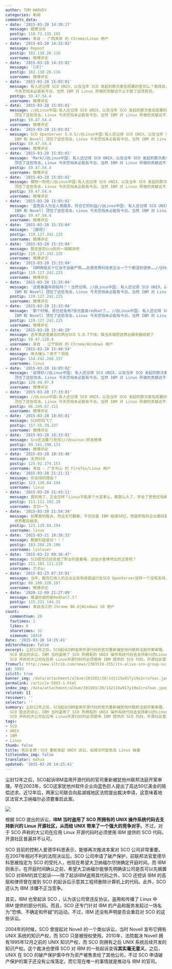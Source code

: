 ```yaml
---
author: TOM HARVEY
categories: 新闻
comments_data:
- date: '2015-03-20 14:30:17'
  message: 螳臂当车
  postip: 110.73.135.191
  username: 来自 - 广西来宾 的 Chrome/Linux 用户
- date: '2015-03-20 14:33:02'
  message: Repost
  postip: 182.118.26.116
  username: 微博评论
- date: '2015-03-20 14:33:02'
  message: '[汗]'
  postip: 182.118.26.116
  username: 微博评论
- date: '2015-03-20 15:03:01'
  message: 有人还记得 SCO UNIX，以及当年 SCO 发起的那次臭名昭著的官司么？我得说，如果没有 IBM 和 Novell 顶住了这些攻击，Linux
    今天恐怕未必能有今日。当然 IBM 对 Linux 所做的贡献远不止于胜了这场官司。
  postip: 59.47.54.4
  username: 微博评论
- date: '2015-03-20 15:03:01'
  message: //@Linux中国:有人还记得 SCO UNIX，以及当年 SCO 发起的那次臭名昭著的官司么？我得说，如果没有 IBM 和 Novell
    顶住了这些攻击，Linux 今天恐怕未必能有今日。当然 IBM 对 Linux 所做的贡献远不止于胜了这场官司。
  postip: 59.47.54.4
  username: 微博评论
- date: '2015-03-20 15:03:01'
  message: SCO OpenServer 5.0.5//@Linux中国:有人还记得 SCO UNIX，以及当年 SCO 发起的那次臭名昭著的官司么？我得说，如果没有
    IBM 和 Novell 顶住了这些攻击，Linux 今天恐怕未必能有今日。当然 IBM 对 Linux 所做的贡献远不止于胜了这场官司。
  postip: 59.47.54.4
  username: 微博评论
- date: '2015-03-20 15:03:01'
  message: 'Mark//@Linux中国: 有人还记得 SCO UNIX，以及当年 SCO 发起的那次臭名昭著的官司么？我得说，如果没有 IBM 和 Novell
    顶住了这些攻击，Linux 今天恐怕未必能有今日。当然 IBM 对 Linux 所做的贡献远不止于胜了这场官司。'
  postip: 59.47.54.4
  username: 微博评论
- date: '2015-03-20 15:03:01'
  message: 賜牠一死吧//@Linux中国:有人还记得 SCO UNIX，以及当年 SCO 发起的那次臭名昭著的官司么？我得说，如果没有 IBM 和 Novell
    顶住了这些攻击，Linux 今天恐怕未必能有今日。当然 IBM 对 Linux 所做的贡献远不止于胜了这场官司。
  postip: 59.47.54.4
  username: 微博评论
- date: '2015-03-20 15:03:01'
  message: '蓝色巨人为全人类服务，符合它的利益//@Linux中国: 有人还记得 SCO UNIX，以及当年 SCO 发起的那次臭名昭著的官司么？我得说，如果没有
    IBM 和 Novell 顶住了这些攻击，Linux 今天恐怕未必能有今日。当然 IBM 对 Linux 所做的贡献远不止于胜了这场官司。'
  postip: 59.47.54.4
  username: 微博评论
- date: '2015-03-20 15:33:04'
  message: '[鄙视]'
  postip: 119.127.242.225
  username: 微博评论
- date: '2015-03-20 15:33:04'
  message: 那还是祝sco败的一塌糊涂吧
  postip: 119.127.242.225
  username: 微博评论
- date: '2015-03-20 15:33:04'
  message: 'IBM再赔五十亿会不会破产啊……总感觉黑科技老企业一个个都混的很惨……//@Skogkatt: 转发微博'
  postip: 119.127.242.225
  username: 微博评论
- date: '2015-03-20 15:33:04'
  message: '这是暴露年龄贴吗？！当然记得。//@Linux中国: 有人还记得 SCO UNIX，以及当年 SCO 发起的那次臭名昭著的官司么？我得说，如果没有
    IBM 和 Novell 顶住了这些攻击，Linux 今天恐怕未必能有今日。当然 IBM 对 Linux 所做的贡献远不止于胜了这场官司。'
  postip: 119.127.242.225
  username: 微博评论
- date: '2015-03-20 15:33:04'
  message: '那个时候，哥已经会用7张光盘装redhat了。。//@Linux中国: 有人还记得 SCO UNIX，以及当年 SCO 发起的那次臭名昭著的官司么？我得说，如果没有
    IBM 和 Novell 顶住了这些攻击，Linux 今天恐怕未必能有今日。当然 IBM 对 Linux 所做的贡献远不止于胜了这场官司。'
  postip: 119.127.242.225
  username: 微博评论
- date: '2015-03-20 15:40:29'
  message: 去年我这里最后的两台SCO 5.0.7下线，我当天就把这两台服务器给砸了
  postip: 59.47.120.4
  username: 来自 - 辽宁铁岭 的 Chrome/Windows 用户
- date: '2015-03-20 15:48:54'
  message: 用大锤么？爽不？哈哈
  postip: 114.242.248.157
  username: linux
- date: '2015-03-20 16:03:02'
  message: '说得好//@Linux中国: 有人还记得 SCO UNIX，以及当年 SCO 发起的那次臭名昭著的官司么？我得说，如果没有 IBM 和 Novell
    顶住了这些攻击，Linux 今天恐怕未必能有今日。当然 IBM 对 Linux 所做的贡献远不止于胜了这场官司。'
  postip: 120.44.97.9
  username: 微博评论
- date: '2015-03-20 17:33:01'
  message: //@Linux中国:有人还记得 SCO UNIX，以及当年 SCO 发起的那次臭名昭著的官司么？我得说，如果没有 IBM 和 Novell
    顶住了这些攻击，Linux 今天恐怕未必能有今日。当然 IBM 对 Linux 所做的贡献远不止于胜了这场官司。
  postip: 66.249.67.111
  username: 微博评论
- date: '2015-03-20 18:03:01'
  message: SCO你妈飞了
  postip: 157.55.39.237
  username: 微博评论
- date: '2015-03-20 18:33:01'
  message: Sco还活着?[吃惊]//@cwinux:转发微博
  postip: 49.141.198.133
  username: 微博评论
- date: '2015-03-20 18:33:46'
  message: 支持SCO
  postip: 125.92.174.153
  username: 来自 - 广东中山 的 Firefox/Linux 用户
- date: '2015-03-20 21:21:31'
  message: 你支持的理由？
  postip: 123.120.84.194
  username: linux
- date: '2015-03-20 21:43:11'
  message: 真的用了，又会怎样？Linux不能来个大变革么，都那么久了，学会了思想还怕编写不出更好的代码来？
  postip: 113.111.102.28
  username: 文剑一飞
- date: '2015-03-20 21:54:34'
  message: 如果真的胜诉，而且无可翻案，不仅仅是 IBM 赔偿50亿，而是所有的企业都将要为使用 Linux 而陷入巨额赔偿的境地，可以说，整个 Linux
    世界都将崩溃。
  postip: 123.120.84.194
  username: linux
- date: '2015-03-21 18:38:33'
  message: 都是利益驱动！！！
  postip: 183.204.29.186
  username: linlover
- date: '2015-03-22 09:36:47'
  message: SCO感觉已经变成了职业钓鱼着咯，这估计是律师出的注意吧？
  postip: 211.103.111.219
  username: 朩ダo○
- date: '2015-03-23 07:33:01'
  message: 当年，数百亿收入的企业业务系统就运行在SCO OpenServer这样一个没有支持、不够稳定的系统环境之下，出现问题全靠互联网摸索答案解决。不过，也是SCO让我学习认识了UNIX。
  postip: 68.180.228.107
  username: 微博评论
- date: '2020-12-09 21:27:09'
  message: 难道你装的是Redhat7.3？
  postip: 115.231.144.31
  username: 来自浙江的 Chrome 86.0|Windows 10 用户
count:
  commentnum: 28
  favtimes: 1
  likes: 0
  sharetimes: 32
  viewnum: 10416
date: '2015-03-20 14:25:41'
editorchoice: false
excerpt: 尘封12年之后，SCO起诉IBM滥用开源代码的官司重新被犹他州联邦法庭开案审理。早在2003年，SCO这家犹他州软件企业向蓝色巨人提出了高达50亿美金的赔偿述求。近12年后，两家公司联合向盐湖城地区法院提出裁决申请，这意味着地区法官大卫纳福尔必须要重启此案。  根据
  SCO 提出的诉讼，IBM 当时盗用了 SCO 所拥有的 UNIX 操作系统代码去支持新兴的Linux开源社区，从而给 UNIX 带来了一个强大的竞争对手。不过，对于
  SCO 声称的大公司在应用 Linux开源代码时必须使用 IBM 提供的 SCO 代码，开源社区普遍并不认可。 SCO 目前的控制人爱德华科恩
fromurl: http://www.sltrib.com/news/2303519-155/its-alive-sco-group-suit-revived
id: 5093
islctt: true
banner_img: /data/attachment/album/201503/20/142115w917y19o2cro7oac.jpeg
permalink: /article-5093-1.html
index_img: /data/attachment/album/201503/20/142115w917y19o2cro7oac.jpeg.thumb.jpg
related: []
reviewer: ''
selector: ''
summary: 尘封12年之后，SCO起诉IBM滥用开源代码的官司重新被犹他州联邦法庭开案审理。早在2003年，SCO这家犹他州软件企业向蓝色巨人提出了高达50亿美金的赔偿述求。近12年后，两家公司联合向盐湖城地区法院提出裁决申请，这意味着地区法官大卫纳福尔必须要重启此案。  根据
  SCO 提出的诉讼，IBM 当时盗用了 SCO 所拥有的 UNIX 操作系统代码去支持新兴的Linux开源社区，从而给 UNIX 带来了一个强大的竞争对手。不过，对于
  SCO 声称的大公司在应用 Linux开源代码时必须使用 IBM 提供的 SCO 代码，开源社区普遍并不认可。 SCO 目前的控制人爱德华科恩
tags:
- SCO
- UNIX
- IBM
- Linux
thumb: false
title: 死灰复燃！SCO 重新发起 UNIX 诉讼，如成功可能危及 Linux 根基
titleindex_img: false
translator: mahua
updated: '2015-03-20 14:25:41'
---
```


尘封12年之后，SCO起诉IBM滥用开源代码的官司重新被犹他州联邦法庭开案审理。早在2003年，SCO这家犹他州软件企业向蓝色巨人提出了高达50亿美金的赔偿述求。近12年后，两家公司联合向盐湖城地区法院提出裁决申请，这意味着地区法官大卫纳福尔必须要重启此案。


![](/data/attachment/album/201503/20/142115w917y19o2cro7oac.jpeg)


根据 SCO 提出的诉讼，**IBM 当时盗用了 SCO 所拥有的 UNIX 操作系统代码去支持新兴的 Linux 开源社区，从而给 UNIX 带来了一个强大的竞争对手**。不过，对于 SCO 声称的大公司在应用 Linux 开源代码时必须使用 IBM 提供的 SCO 代码，开源社区普遍并不认可。


SCO 目前的控制人爱德华科恩表示，能够再次推进本案对 SCO 公司非常重要。在2007年相对不利的法院决议后，SCO 公司申请了破产保护，前联邦法官爱德华科恩被指定为 SCO 的受托人，他现在希望大卫纳福尔尽快确定开庭时间。而 IBM 则表示，在开庭时间确认之前，希望大卫纳福尔能够先明确该公司是否可以先搁置 SCO 对IBM的其它起诉——除了起诉IBM盗用其代码之外，SCO 还控诉 IBM 的高层和律师曾在接到 SCO 的起诉后示意其工程师删除计算机上的代码。此外，SCO 还认为 IBM 涉嫌不正当竞争。


其实，IBM 也曾起诉 SCO ，认为该公司曾违反协议，盗用和传播了 Linux 中 IBM 提供的部分代码。而且，SCO 还专门针对 IBM 的产品和服务发起过一场名为“恐惧、不确定和怀疑”的运动。不过，IBM 还没有声明是否会重启对 SCO 的这些诉讼。


2004年的时候，SCO 曾提起对 Novell 的一个类似诉讼，当时 Novell 宣布它拥有 UNIX 系统的知识产权，而 SCO 只是被授权使用。2010年，法院裁决 Novell 拥有1995年12月之前的 UNIX 知识产权，而 SCO 则拥有之后 UNIX 系统后续开发的知识产权。这个裁决也使得 SCO 对 IBM 的一些起诉变得**其实毫无意义**。之后，UNIX 在 SCO 的破产保护案中作为资产被售卖给了其他公司，不过 SCO 申请破产保护的案子还没有尘埃落定，而它现在唯一的事情就是推动与 IBM 的官司。